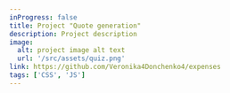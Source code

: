 ```yaml
---
inProgress: false
title: Project "Quote generation"
description: Project description
image:
  alt: project image alt text
  url: '/src/assets/quiz.png'
link: https://github.com/Veronika4Donchenko4/expenses
tags: ['CSS', 'JS']
---
```

